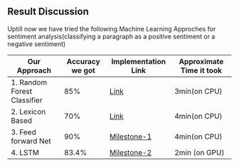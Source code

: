 ## Result Discussion

Uptill now we have tried the following Machine Learning Approches for sentiment analysis(classifying a paragraph as a positive sentiment or a negative sentiment)

| Our Approach  | Accuracy we got| Implementation Link | Approximate Time it took |
| ------------- | ------------- | ------------- | ------------- |
| 1. Random Forest Classifier | 85% | [Link](https://github.com/iamharshit/ML_works/blob/master/Movie%20Review%20Analyser/review_analyser.py) |3min(on CPU) |
| 2. Lexicon Based | 70%   | [Link](https://github.com/iamharshit/ML_works/tree/master/Lexicon%20Sentiment%20Analyser)  | 4min(on CPU) |
| 3. Feed forward Net | 90%  | [Milestone-1](https://github.com/dhruvsharma15/sentiment_analysis/tree/master/milestone-1) | 4min(on CPU) |
| 4. LSTM | 83.4%  | [Milestone-2](https://github.com/dhruvsharma15/sentiment_analysis/tree/master/milestone-2) | 2min (on GPU) | 
